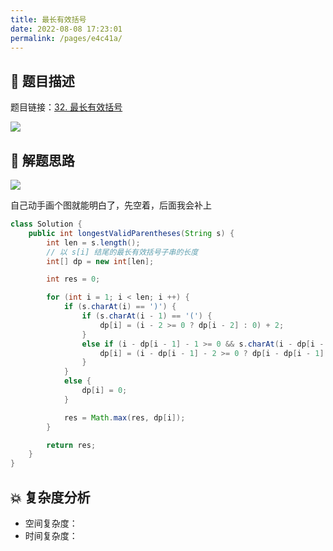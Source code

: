 ```yaml
---
title: 最长有效括号
date: 2022-08-08 17:23:01
permalink: /pages/e4c41a/
---
```

## 📃 题目描述

题目链接：[32. 最长有效括号](https://leetcode.cn/problems/longest-valid-parentheses/)

![](https://cs-wiki.oss-cn-shanghai.aliyuncs.com/img/image-20220808172324522.png)

## 🔔 解题思路

![](https://cs-wiki.oss-cn-shanghai.aliyuncs.com/img/image-20220808172350555.png)

自己动手画个图就能明白了，先空着，后面我会补上


```java
class Solution {
    public int longestValidParentheses(String s) {
        int len = s.length();
        // 以 s[i] 结尾的最长有效括号子串的长度
        int[] dp = new int[len];

        int res = 0;

        for (int i = 1; i < len; i ++) {
            if (s.charAt(i) == ')') {
                if (s.charAt(i - 1) == '(') {
                    dp[i] = (i - 2 >= 0 ? dp[i - 2] : 0) + 2;
                }
                else if (i - dp[i - 1] - 1 >= 0 && s.charAt(i - dp[i - 1] - 1) == '(') {
                    dp[i] = (i - dp[i - 1] - 2 >= 0 ? dp[i - dp[i - 1] - 2] : 0) + dp[i - 1] + 2;
                }
            }
            else {
                dp[i] = 0;
            }

            res = Math.max(res, dp[i]);
        }

        return res;
    }
}
```

## 💥 复杂度分析

- 空间复杂度：
- 时间复杂度：